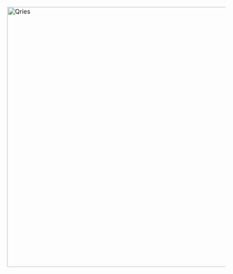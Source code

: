 
<html>
   <body>
      <br>
      <a href="https://github.com/TAIBIAchraf/TP_2/blob/main/Index.md">
         <img alt="Qries" src="https://cdn.memes.com/up/56483341642966477/i/1643866544523.png"
         width=600" height="600">
      </a>
   </body>
</html>
